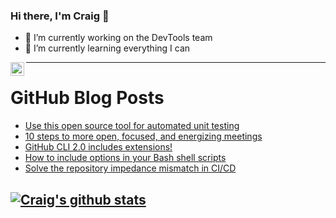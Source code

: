 ### Hi there, I'm Craig 👋

<!--
**CraigTeelFugro/CraigTeelFugro** is a ✨ _special_ ✨ repository because its `README.md` (this file) appears on your GitHub profile.

Here are some ideas to get you started:
-->

- 🔭 I’m currently working on the DevTools team
- 🌱 I’m currently learning everything I can

[<img align="left" alt="Craig Teel | LinkedIn" width="22px" src="https://cdn.jsdelivr.net/npm/simple-icons@v3/icons/linkedin.svg" />][linkedin]

---

# GitHub Blog Posts

<!-- BLOG-POST-LIST:START -->
- [Use this open source tool for automated unit testing](https://opensource.com/article/21/8/tackle-test)
- [10 steps to more open, focused, and energizing meetings](https://opensource.com/open-organization/21/8/10-steps-better-meetings)
- [GitHub CLI 2.0 includes extensions!](https://github.blog/2021-08-24-github-cli-2-0-includes-extensions/)
- [How to include options in your Bash shell scripts](https://opensource.com/article/21/8/option-parsing-bash)
- [Solve the repository impedance mismatch in CI/CD](https://opensource.com/article/21/8/impedance-mismatch-cicd)
<!-- BLOG-POST-LIST:END -->

## [![Craig's github stats](https://github-readme-stats.vercel.app/api?username=craigteelfugro)](https://github.com/anuraghazra/github-readme-stats)


[linkedin]: https://linkedin.com/in/craig-teel-b8786771
